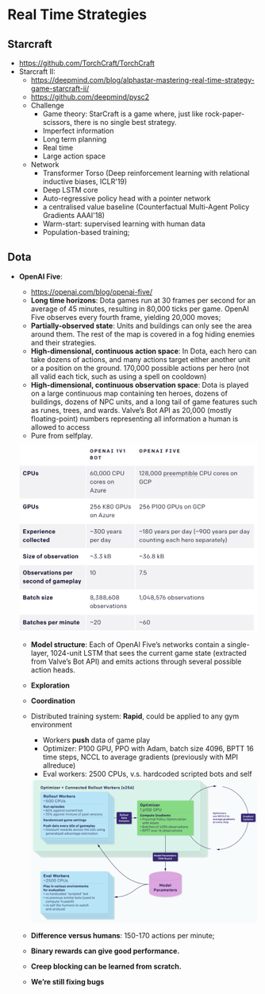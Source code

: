 # Real Time Strategies

## Starcraft
- https://github.com/TorchCraft/TorchCraft
- Starcraft II:
	- https://deepmind.com/blog/alphastar-mastering-real-time-strategy-game-starcraft-ii/
	- https://github.com/deepmind/pysc2
	- Challenge
		- Game theory: StarCraft is a game where, just like rock-paper-scissors, there is no single best strategy.
		- Imperfect information
		- Long term planning
		- Real time
		- Large action space
	- Network
		- Transformer Torso (Deep reinforcement learning with relational inductive biases, ICLR'19)
		- Deep LSTM core
		- Auto-regressive policy head with a pointer network
		- a centralised value baseline (Counterfactual Multi-Agent Policy Gradients AAAI'18)
		- Warm-start: supervised learning with human data
		- Population-based training;

## Dota
- **OpenAI Five**:
	- https://openai.com/blog/openai-five/
	- **Long time horizons**: Dota games run at 30 frames per second for an average of 45 minutes, resulting in 80,000 ticks per game. OpenAI Five observes every fourth frame, yielding 20,000 moves;
	- **Partially-observed state**: Units and buildings can only see the area around them. The rest of the map is covered in a fog hiding enemies and their strategies.
	- **High-dimensional, continuous action space**: In Dota, each hero can take dozens of actions, and many actions target either another unit or a position on the ground. 170,000 possible actions per hero (not all valid each tick, such as using a spell on cooldown)
	- **High-dimensional, continuous observation space**: Dota is played on a large continuous map containing ten heroes, dozens of buildings, dozens of NPC units, and a long tail of game features such as runes, trees, and wards. Valve’s Bot API as 20,000 (mostly floating-point) numbers representing all information a human is allowed to access
	- Pure from selfplay.
	<img src="/RL/images/rts/openai-five.png" alt="drawing" width="600"/>

	- **Model structure**: Each of OpenAI Five’s networks contain a single-layer, 1024-unit LSTM that sees the current game state (extracted from Valve’s Bot API) and emits actions through several possible action heads.
	- **Exploration**
	- **Coordination**

	- Distributed training system: **Rapid**, could be applied to any gym environment
		- Workers **push** data of game play
		- Optimizer: P100 GPU, PPO with Adam, batch size 4096, BPTT 16 time steps, NCCL to average gradients (previously with MPI allreduce)
		- Eval workers: 2500 CPUs, v.s. hardcoded scripted bots and self
		<img src="/RL/images/rts/openai-five-rapid.png" alt="drawing" width="600"/>

	- **Difference versus humans**: 150-170 actions per minute;
	- **Binary rewards can give good performance.**
	- **Creep blocking can be learned from scratch.**
	- **We’re still fixing bugs**
